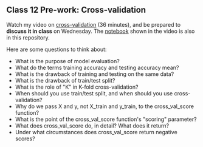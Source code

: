 ## Class 12 Pre-work: Cross-validation

Watch my video on [cross-validation](https://www.youtube.com/watch?v=6dbrR-WymjI) (36 minutes), and be prepared to **discuss it in class** on Wednesday. The [notebook](http://nbviewer.ipython.org/github/justmarkham/DAT7/blob/master/notebooks/12_cross_validation.ipynb) shown in the video is also in this repository.

Here are some questions to think about:

- What is the purpose of model evaluation?
- What do the terms training accuracy and testing accuracy mean?
- What is the drawback of training and testing on the same data?
- What is the drawback of train/test split?
- What is the role of "K" in K-fold cross-validation?
- When should you use train/test split, and when should you use cross-validation?
- Why do we pass X and y, not X_train and y_train, to the cross_val_score function?
- What is the point of the cross_val_score function's "scoring" parameter?
- What does cross_val_score do, in detail? What does it return?
- Under what circumstances does cross_val_score return negative scores?
